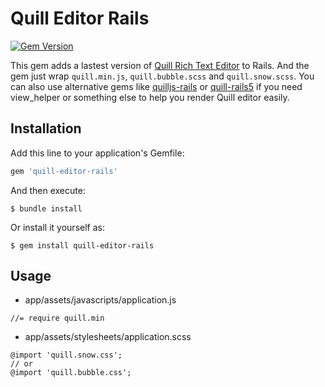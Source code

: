 # Quill Editor Rails
[![Gem Version](https://badge.fury.io/rb/quill-editor-rails.svg)](https://badge.fury.io/rb/quill-editor-rails)

This gem adds a lastest version of [Quill Rich Text Editor](https://quilljs.com/docs/quickstart/) to Rails. And the gem just wrap `quill.min.js`, `quill.bubble.scss` and `quill.snow.scss`. You can also use alternative gems like [quilljs-rails](https://github.com/abhinavmathur/quilljs-rails) or [quill-rails5](https://github.com/paul-at/quill-rails5) if you need view_helper or something else to help you render Quill editor easily.

## Installation

Add this line to your application's Gemfile:

```ruby
gem 'quill-editor-rails'
```

And then execute:

    $ bundle install

Or install it yourself as:

    $ gem install quill-editor-rails

## Usage

- app/assets/javascripts/application.js
```
//= require quill.min
```

- app/assets/stylesheets/application.scss
```
@import 'quill.snow.css';
// or
@import 'quill.bubble.css';
```
